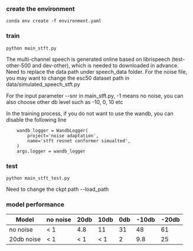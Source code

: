 
### create the environment

```
conda env create -f environment.yaml
```

### train

```
python main_stft.py
```
The multi-channel speech is generated online based on librispeech (test-other-500 and dev-other), which is needed to downloaded in advance. Need to replace the data path under speech_data folder.
For the noise file, you may want to change the esc50 dataset path in data/simulated_speech_stft.py

For the input parameter --snr in main_stft.py, -1 means no noise, you can also choose other db level such as -10, 0, 10 etc

In the training process, if you do not want to use the wandb, you can disable the following line

```
    wandb_logger = WandbLogger(
        project='noise adaptation', 
        name='stft resnet conformer simualted', 
    )
    args.logger = wandb_logger
```

### test

```
python main_stft_test.py
```
Need to change the ckpt path --load_path

### model performance

| Model    | no noise | 20db      | 10db      | 0db      | -10db      | -20db      |
|----------|----------|-----------|-----------|----------|------------|------------|
|no noise  | < 1      | 4.8       | 11        | 31       | 48         | 61         |
|20db noise| < 1      | < 1       | < 1       | 2        | 9.8        | 25         |


